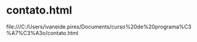 # contato.html
file:///C:/Users/ivaneide.pires/Documents/curso%20de%20programa%C3%A7%C3%A3o/contato.html
